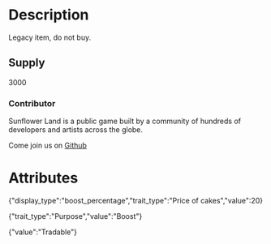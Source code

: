 # Description

Legacy item, do not buy.

## Supply

3000

### Contributor

Sunflower Land is a public game built by a community of hundreds of developers and artists across the globe.

Come join us on [Github](https://github.com/sunflower-land/sunflower-land)

# Attributes

{"display_type":"boost_percentage","trait_type":"Price of cakes","value":20}

{"trait_type":"Purpose","value":"Boost"}

{"value":"Tradable"}
